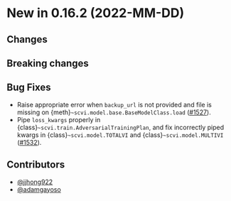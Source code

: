# New in 0.16.2 (2022-MM-DD)

## Changes

## Breaking changes

## Bug Fixes
- Raise appropriate error when `backup_url` is not provided and file is missing on {meth}`~scvi.model.base.BaseModelClass.load` ([#1527]).
- Pipe `loss_kwargs` properly in {class}`~scvi.train.AdversarialTrainingPlan`, and fix incorrectly piped kwargs in {class}`~scvi.model.TOTALVI` and {class}`~scvi.model.MULTIVI` ([#1532]).

## Contributors

- [@jjhong922]
- [@adamgayoso]

[#1527]: https://github.com/YosefLab/scvi-tools/pull/1527
[#1532]: https://github.com/YosefLab/scvi-tools/pull/1532

[@adamgayoso]: https://github.com/adamgayoso
[@jjhong922]: https://github.com/jjhong922
